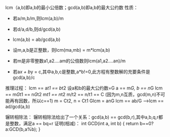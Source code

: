 lcm（a,b)即a,b的最小公倍数；gcd(a,b)即a,b的最大公约数
性质：
- 若a/m,b/m,则lcm(a,b)/m
- 若d/a,d/b,则d/gcd(a,b)

- lcm(a,b) = ab/gcd(a,b)
- 设m,a,b是正整数，则lcm(ma,mb) = m*lcm(a,b)
- 若m是非零整数a1,a2....am的公倍数则lcm(a1,a2....an)/m
- 若a*x + b*y = c,其中a,b,c是整数,a*b!=0,此方程有整数解的充要条件是gcd(a,b)/c

推理过程：
lcm == a*t1 == b*t2
设a和b的最大公约数=G
a == m*G, b == n*G
lcm == m*G*t1 == n*G*t2
m*t1 == n*t2
m/t2 == n/t1 == C (因为m,n互质，gcd(m,n)不可能再有因数，所以c==1)
m = Ct2, n = Ct1
Glcm = anG
lcm == ab/G -->lcm == ad/gcd(a,b)


辗转相除法：
辗转相除法给出了一个关系：gcd(a,b) == gcd(b,r),其中a,b,q,r都是整数，满足a == bq+r
证明(相减)：
int GCD(int a, int b) {
    return b==0?a:GCD(b,a%b);
}